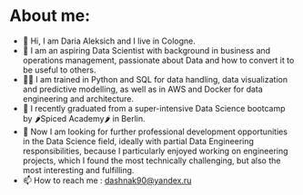 # About me:
- 👋 Hi, I am Daria Aleksich and I live in Cologne.
- 💞️ I am an aspiring Data Scientist with background in business and operations management, passionate about Data and how to convert it to be useful to others.
- 💪🏻 I am trained in Python and SQL for data handling, data visualization and predictive modelling, as well as in AWS and Docker for data engineering and architecture.
- 🌱 I recently graduated from a super-intensive Data Science bootcamp by 🌶Spiced Academy🌶 in Berlin.
- 👀 Now I am looking for further professional development opportunities in the Data Science field, ideally with partial Data Engineering responsibilities, because I particularly enjoyed working on engineering projects, which I found the most technically challenging, but also the most interesting and fulfilling.
- 📫 How to reach me : dashnak90@yandex.ru 

<!---
dashnak90/dashnak90 is a ✨ special ✨ repository because its `README.md` (this file) appears on your GitHub profile.
You can click the Preview link to take a look at your changes.
--->
